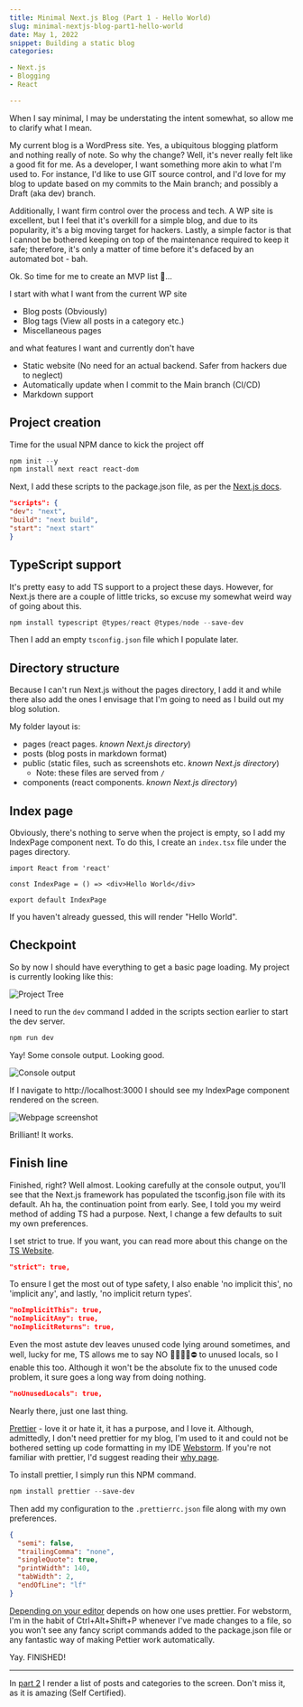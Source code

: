 ```yaml
---
title: Minimal Next.js Blog (Part 1 - Hello World)
slug: minimal-nextjs-blog-part1-hello-world
date: May 1, 2022
snippet: Building a static blog
categories:

- Next.js
- Blogging
- React

---
```


When I say minimal, I may be understating the intent somewhat, so allow me to clarify what I mean.

My current blog is a WordPress site. Yes, a ubiquitous blogging platform and nothing really of note. So why the change? Well, it's never really felt like a good fit for me. As a developer, I want something more akin to what I'm used to. For instance, I'd like to use GIT source control, and I'd love for my blog to update based on my commits to the Main branch; and possibly a Draft (aka dev) branch.

Additionally, I want firm control over the process and tech. A WP site is excellent, but I feel that it's overkill for a simple blog, and due to its popularity, it's a big moving target for hackers. Lastly, a simple factor is that I cannot be bothered keeping on top of the maintenance required to keep it safe; therefore, it's only a matter of time before it's defaced by an automated bot - bah.

Ok. So time for me to create an MVP list 🤔...

I start with what I want from the current WP site

- Blog posts (Obviously)
- Blog tags (View all posts in a category etc.)
- Miscellaneous pages

and what features I want and currently don't have

- Static website (No need for an actual backend. Safer from hackers due to neglect)
- Automatically update when I commit to the Main branch (CI/CD)
- Markdown support

## Project creation

Time for the usual NPM dance to kick the project off

```powershell
npm init --y
npm install next react react-dom
```

Next, I add these scripts to the package.json file, as per
the [Next.js docs](https://nextjs.org/docs/getting-started).

```json
"scripts": {
"dev": "next",
"build": "next build",
"start": "next start"
}
```

## TypeScript support

It's pretty easy to add TS support to a project these days. However, for Next.js there are a couple of little tricks, so excuse my somewhat weird way of going about this.

```powershell
npm install typescript @types/react @types/node --save-dev
```

Then I add an empty `tsconfig.json` file which I populate later.

## Directory structure

Because I can't run Next.js without the pages directory, I add it and while there also add the ones I envisage that I'm going to need as I build out my blog solution.

My folder layout is:

- pages (react pages. *known Next.js directory*)
- posts (blog posts in markdown format)
- public (static files, such as screenshots etc. *known Next.js directory*)
    - Note: these files are served from `/`
- components (react components. *known Next.js directory*)

## Index page

Obviously, there's nothing to serve when the project is empty, so I add my IndexPage component next. To do this, I
create an `index.tsx` file under the pages directory.

```tsx
import React from 'react'

const IndexPage = () => <div>Hello World</div>

export default IndexPage
```

If you haven't already guessed, this will render "Hello World".

## Checkpoint

So by now I should have everything to get a basic page loading. My project is currently looking like this:

![Project Tree](/minimal-nextjs-blog-part1-hello-world/project-tree.png)

I need to run the `dev` command I added in the scripts section earlier to start the dev server.

```powershell
npm run dev
```

Yay! Some console output. Looking good.

![Console output](/minimal-nextjs-blog-part1-hello-world/first-run.png)

If I navigate to http://localhost:3000 I should see my IndexPage component rendered on the screen.

![Webpage screenshot](/minimal-nextjs-blog-part1-hello-world/first-page-load.png)

Brilliant! It works.

## Finish line

Finished, right? Well almost. Looking carefully at the console output, you'll see that the Next.js framework has populated the tsconfig.json file with its default. Ah ha, the continuation point from early. See, I told you my weird
method of adding TS had a purpose. Next, I change a few defaults to suit my own preferences.

I set strict to true. If you want, you can read more about this change on
the [TS Website](https://www.typescriptlang.org/tsconfig#Strict_Type_Checking_Options_6173).

```json
"strict": true,
```

To ensure I get the most out of type safety, I also enable 'no implicit this', no 'implicit any', and lastly, 'no implicit return types'.

```json
"noImplicitThis": true,
"noImplicitAny": true,
"noImplicitReturns": true,
```

Even the most astute dev leaves unused code lying around sometimes, and well, lucky for me, TS allows me to say NO 🙅‍♀️🙅‍♂️⛔ to unused locals, so I enable this too. Although it won't be the absolute fix to the unused code problem, it sure goes a long way from doing nothing.

```json
"noUnusedLocals": true,
```

Nearly there, just one last thing.

[Prettier](https://prettier.io/) - love it or hate it, it has a purpose, and I love it. Although, admittedly, I don't need prettier for my blog, I'm used to it and could not be bothered setting up code formatting in my IDE [Webstorm](https://www.jetbrains.com/webstorm/). If you're not familiar with prettier, I'd suggest reading their [why page](https://prettier.io/docs/en/why-prettier.html).

To install prettier, I simply run this NPM command.

```powershell
npm install prettier --save-dev
```

Then add my configuration to the `.prettierrc.json` file along with my own preferences.

```json
{
  "semi": false,
  "trailingComma": "none",
  "singleQuote": true,
  "printWidth": 140,
  "tabWidth": 2,
  "endOfLine": "lf"
}
```

[Depending on your editor](https://prettier.io/docs/en/editors.html) depends on how one uses prettier. For webstorm, I'm in the habit of Ctrl+Alt+Shift+P whenever I've made changes to a file, so you won't see any fancy script commands added to the package.json file or any fantastic way of making Pettier work automatically.

Yay. FINISHED!

---

In [part 2](/posts/minimal-nextjs-blog-part1-hello-world) I render a list of posts and categories to the
screen. Don't miss it, as it is amazing (Self Certified).
